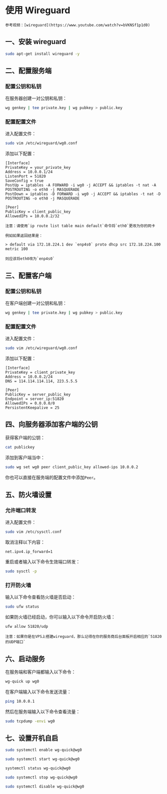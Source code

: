 # 使用 Wireguard

```admonish info
参考视频：[wireguard](https://www.youtube.com/watch?v=bVKNSf1p1d0)
```

## 一、安装 wireguard

```bash
sudo apt-get install wireguard -y
```

## 二、配置服务端

### 配置公钥和私钥

在服务器创建一对公钥和私钥：

```bash
wg genkey | tee private.key | wg pubkey > public.key
```

### 配置配置文件

进入配置文件：

```bash
sudo vim /etc/wireguard/wg0.conf
```

添加以下配置：

```
[Interface]
PrivateKey = your_private_key
Address = 10.0.0.1/24
ListenPort = 51820
SaveConfig = true
PostUp = iptables -A FORWARD -i wg0 -j ACCEPT && iptables -t nat -A POSTROUTING -o eth0 -j MASQUERADE
PostDown = iptables -D FORWARD -i wg0 -j ACCEPT && iptables -t nat -D POSTROUTING -o eth0 -j MASQUERADE

[Peer]
PublicKey = client_public_key
AllowedIPs = 10.0.0.2/32
```

```admonish warning
注意：请使用`ip route list table main default`命令将`eth0`更改为你的网卡

例如如果返回结果是：

> default via 172.18.224.1 dev `enp4s0` proto dhcp src 172.18.224.100 metric 100

则应该将eth0改为`enp4s0`
```

## 三、配置客户端

### 配置公钥和私钥

在客户端创建一对公钥和私钥：

```bash
wg genkey | tee private.key | wg pubkey > public.key
```

### 配置配置文件

进入配置文件：

```bash
sudo vim /etc/wireguard/wg0.conf
```

添加以下配置：

```
[Interface]
PrivateKey = client_private_key
Address = 10.0.0.2/24
DNS = 114.114.114.114, 223.5.5.5

[Peer]
PublicKey = server_public_key
Endpoint = server_ip:51820
AllowedIPs = 0.0.0.0/0
PersistentKeepalive = 25
```

## 四、向服务器添加客户端的公钥

获得客户端的公钥：

```bash
cat publickey
```

添加到客户端当中：

```bash
sudo wg set wg0 peer client_public_key allowed-ips 10.0.0.2
```

你也可以直接在服务端的配置文件中添加`Peer`。

## 五、防火墙设置

### 允许端口转发

进入配置文件：

```bash
sudo vim /etc/sysctl.conf
```

取消注释以下内容：

```
net.ipv4.ip_forward=1
```

重启或者输入以下命令生效端口转发：

```bash
sudo sysctl -p
```

### 打开防火墙

输入以下命令查看防火墙是否启动：

```bash
sudo ufw status
```

如果防火墙已经启动，你可以输入以下命令开启防火墙：

```bash
ufw allow 51820/udp
```

```admonish warning
注意：如果你是在VPS上搭建wireguard，那么记得在你的服务商后台面板开启相应的`51820的UDP端口`
```

## 六、启动服务

在服务端和客户端都输入以下命令：

```bash
wg-quick up wg0
```

在客户端输入以下命令发送流量：

```bash
ping 10.0.0.1
```

然后在服务端输入以下命令查看流量：

```bash
sudo tcpdump -envi wg0
```

## 七、设置开机自启

```bash
sudo systemctl enable wg-quick@wg0
```

```bash
sudo systemctl start wg-quick@wg0
```

```bash
systemctl status wg-quick@wg0
```

```bash
sudo systemctl stop wg-quick@wg0
```

```bash
sudo systemctl disable wg-quick@wg0
```
